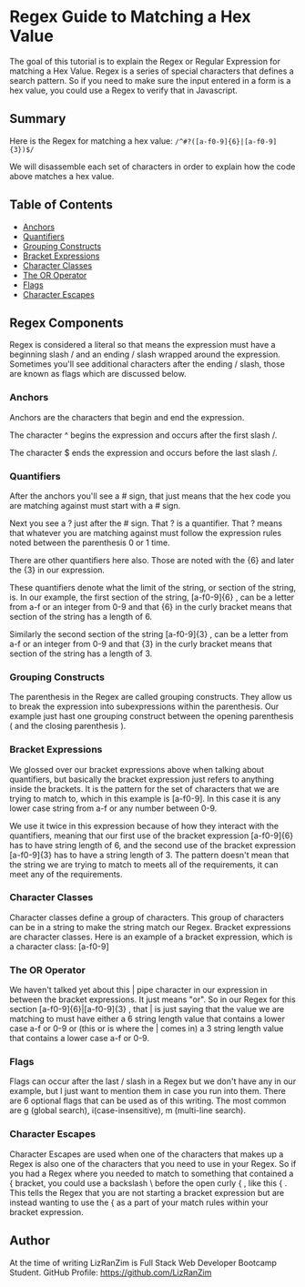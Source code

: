 # Regex Guide to Matching a Hex Value

The goal of this tutorial is to explain the Regex or Regular Expression for matching a Hex Value. Regex is a series of special characters that defines a search pattern. So if you need to make sure the input entered in a form is a hex value, you could use a Regex to verify that in Javascript.

## Summary

Here is the Regex for matching a hex value:
`/^#?([a-f0-9]{6}|[a-f0-9]{3})$/`

We will disassemble each set of characters in order to explain how the code above matches a hex value. 

## Table of Contents

- [Anchors](#anchors)
- [Quantifiers](#quantifiers)
- [Grouping Constructs](#grouping-constructs)
- [Bracket Expressions](#bracket-expressions)
- [Character Classes](#character-classes)
- [The OR Operator](#the-or-operator)
- [Flags](#flags)
- [Character Escapes](#character-escapes)

## Regex Components
Regex is considered a literal so that means the expression must have a beginning slash / and an ending / slash wrapped around the expression. Sometimes you'll see additional characters after the ending / slash, those are known as flags which are discussed below.

### Anchors
Anchors are the characters that begin and end the expression. 

The character ^ begins the expression and occurs after the first slash /.

The character $ ends the expression and occurs before the last slash /.


### Quantifiers

After the anchors you'll see a # sign, that just means that the hex code you are matching against must start with a # sign. 

Next you see a ? just after the # sign. That ? is a quantifier. That ? means that whatever you are matching against must follow the expression rules noted between the parenthesis 0 or 1 time.

There are other quantifiers here also. Those are noted with the {6} and later the {3} in our expression.

These quantifiers denote what the limit of the string, or section of the string, is. In our example, the first section of the string, [a-f0-9]{6} , can be a letter from a-f or an integer from 0-9 and that {6} in the curly bracket means that section of the string has a length of 6.

Similarly the second section of the string [a-f0-9]{3} ,  can be a letter from a-f or an integer from 0-9 and that {3} in the curly bracket means that section of the string has a length of 3.


### Grouping Constructs

The parenthesis in the Regex are called grouping constructs. They allow us to break the expression into subexpressions within the parenthesis.
Our example just hast one grouping construct between the opening parenthesis ( and the closing parenthesis ).

### Bracket Expressions

We glossed over our bracket expressions above when talking about quantifiers, but basically the bracket expression just refers to anything inside the brackets. It is the pattern for the set of characters that we are trying to match to, which in this example is [a-f0-9]. In this case it is any lower case string from a-f or any number between 0-9.

We use it twice in this expression because of how they interact with the quantifiers, meaning that our first use of the bracket expression [a-f0-9]{6} has to have string length of 6, and the second use of the bracket expression [a-f0-9]{3} has to have a string length of 3. The pattern doesn't mean that the string we are trying to match to meets all of the requirements, it can meet any of the requirements.


### Character Classes

Character classes define a group of characters. This group of characters can be in a string to make the string match our Regex. Bracket expressions are character classes. Here is an example of a bracket expression, which is a character class: [a-f0-9]

### The OR Operator

We haven't talked yet about this | pipe character in our expression in between the bracket expressions. It just means "or". So in our Regex for this section [a-f0-9]{6}|[a-f0-9]{3} , that | is just saying that the value we are matching to must have either a 6 string length value that contains a lower case a-f or 0-9 or (this or is where the | comes in) a 3 string length value that contains a lower case a-f or 0-9. 


### Flags

Flags can occur after the last / slash in a Regex but we don't have any in our example, but I just want to mention them in case you run into them. There are 6 optional flags that can be used as of this writing. The most common are g (global search), i(case-insensitive), m (multi-line search).

### Character Escapes

Character Escapes are used when one of the characters that makes up a Regex is also one of the characters that you need to use in your Regex. So if you had a Regex where you needed to match to something that contained a { bracket, you could use a backslash \ before the open curly { , like this \{ .
This tells the Regex that you are not starting a bracket expression but are instead wanting to use the { as a part of your match rules within your bracket expression.


## Author

At the time of writing LizRanZim is Full Stack Web Developer Bootcamp Student. 
GitHub Profile: <a href="https://github.com/LizRanZim">
https://github.com/LizRanZim</a>

